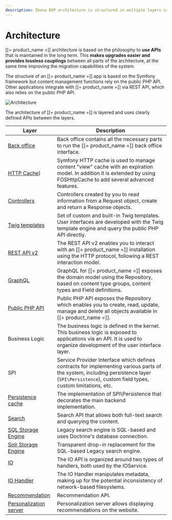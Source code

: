 ```yaml
---
description: Ibexa DXP architecture is structured in multiple layers connected by APIs.
---
```


# Architecture

[[= product_name =]] architecture is based on the philosophy to **use APIs** that is maintained in the long term. This **makes upgrades easier and provides lossless couplings** between all parts of the architecture, at the same time improving the migration capabilities of the system.

The structure of an [[= product_name =]] app is based on the Symfony framework
but content management functions rely on the public PHP API.
Other applications integrate with [[= product_name =]] via REST API, which also relies on the public PHP API.

![Architecture](architecture.png "Architecture")

The architecture of [[= product_name =]] is layered and uses clearly defined APIs between the layers.

| Layer                                               | Description                                                                                                                                                                                    |
|-----------------------------------------------------|------------------------------------------------------------------------------------------------------------------------------------------------------------------------------------------------|
| [Back office](back_office_configuration.md)         | Back office contains all the necessary parts to run the [[= product_name =]] back office interface.                                                                                            |
| [HTTP Cache](http_cache.md))                        | Symfony HTTP cache is used to manage content "view" cache with an expiration model. In addition it is extended by using FOSHttpCache to add several advanced features.                         |
| [Controllers](controllers.md)                       | Controllers created by you to read information from a Request object, create and return a Response objects.                                                                                    |
| [Twig templates](twig_function_reference.md)        | Set of custom and built-in Twig templates. User interfaces are developed with the Twig template engine and query the public PHP API directly.                                                  |
| [REST API v2](rest_api_usage.md)                    | The REST API v2 enables you to interact with an [[= product_name =]] installation using the HTTP protocol, following a REST interaction model.                                                 |
| [GraphQL](graphql.md)                               | GraphQL for [[= product_name =]] exposes the domain model using the Repository, based on content type groups, content types and Field definitions.                                             |
| [Public PHP API](php_api.md)                        | Public PHP API exposes the Repository which enables you to create, read, update, manage and delete all objects available in [[= product_name =]].                                              |
| Business Logic                                      | The business logic is defined in the kernel. This business logic is exposed to applications via an API. It is used to organize development of the user interface layer.                        |
| SPI                                                 | Service Provider Interface which defines contracts for implementing various parts of the system, including persistence layer (`SPI\Persistence`), custom field types, custom limitations, etc. |
| [Persistence cache](persistence_cache.md)           | The implementation of SPI\Persistence that decorates the main backend implementation.                                                                                                          |
| [Search](search.md)                                 | Search API that allows both full-text search and querying the content.                                                                                                                         |
| [SQL Storage Engine](legacy_search_overview.md)     | Legacy search engine is SQL-based and uses Doctrine's database connection.                                                                                                                     |
| [Solr Storage Engine](solr_overview.md)             | Transparent drop-in replacement for the SQL-based Legacy search engine.                                                                                                                        |
| [IO](file_management.md#native-io-handler)          | The IO API is organized around two types of handlers, both used by the IOService.                                                                                                              |
| [IO Handler](clustering.md#dfs-io-handler)          | The IO Handler manipulates metadata, making up for the potential inconsistency of network-based filesystems.                                                                                   |
| [Recommendation](enable_personalization.md)         | Recommendation API.                                                                                                                                                                            |
| [Personalization server](enable_personalization.md) | Personalization server allows displaying recommendations on the website.                                                                                                                       |
